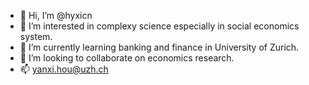 - 👋 Hi, I’m @hyxicn
- 👀 I’m interested in complexy science especially in social economics system.
- 🌱 I’m currently learning banking and finance in University of Zurich.
- 💞️ I’m looking to collaborate on economics research.
- 📫 yanxi.hou@uzh.ch

<!---
hyxicn/hyxicn is a ✨ special ✨ repository because its `README.md` (this file) appears on your GitHub profile.
You can click the Preview link to take a look at your changes.
--->
